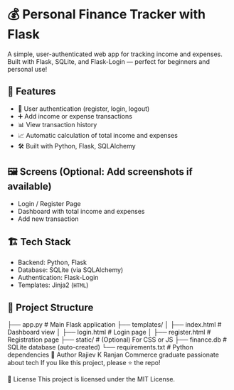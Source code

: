 # 💰 Personal Finance Tracker with Flask

A simple, user-authenticated web app for tracking income and expenses. Built with Flask, SQLite, and Flask-Login — perfect for beginners and personal use!

## 🚀 Features

- 🔐 User authentication (register, login, logout)
- ➕ Add income or expense transactions
- 📊 View transaction history
- 📈 Automatic calculation of total income and expenses
- 🛠️ Built with Python, Flask, SQLAlchemy

## 🖼️ Screens (Optional: Add screenshots if available)

- Login / Register Page
- Dashboard with total income and expenses
- Add new transaction

## 🏗️ Tech Stack

- Backend: Python, Flask
- Database: SQLite (via SQLAlchemy)
- Authentication: Flask-Login
- Templates: Jinja2 (`HTML`)

## 📂 Project Structure

├── app.py # Main Flask application
├── templates/
│ ├── index.html # Dashboard view
│ ├── login.html # Login page
│ ├── register.html # Registration page
├── static/ # (Optional) For CSS or JS
├── finance.db # SQLite database (auto-created)
└── requirements.txt # Python dependencies
👤 Author
Rajiev K Ranjan
Commerce graduate passionate about tech
If you like this project, please ⭐ the repo!

📄 License
This project is licensed under the MIT License.